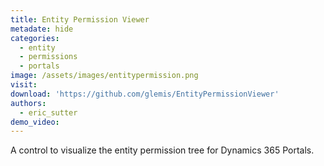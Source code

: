 ```yaml
---
title: Entity Permission Viewer
metadate: hide
categories:
  - entity
  - permissions
  - portals
image: /assets/images/entitypermission.png
visit: 
download: 'https://github.com/glemis/EntityPermissionViewer'
authors:
  - eric_sutter
demo_video: 
---
```


A control to visualize the entity permission tree for Dynamics 365 Portals.
